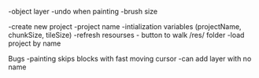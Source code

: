 -object layer
-undo when painting
-brush size


-create new project
  -project name
  -intialization variables (projectName, chunkSize, tileSize)
  -refresh resourses - button to walk /res/ folder
-load project by name



Bugs
-painting skips blocks with fast moving cursor
-can add layer with no name
